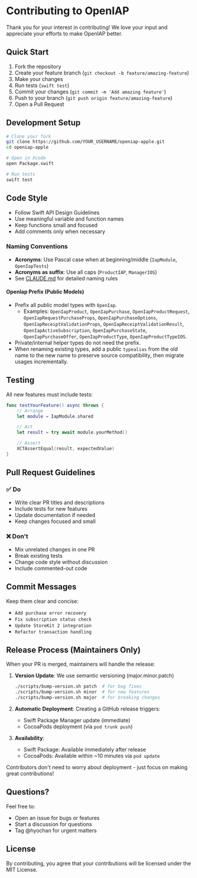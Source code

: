 # Contributing to OpenIAP

Thank you for your interest in contributing! We love your input and appreciate your efforts to make OpenIAP better.

## Quick Start

1. Fork the repository
2. Create your feature branch (`git checkout -b feature/amazing-feature`)
3. Make your changes
4. Run tests (`swift test`)
5. Commit your changes (`git commit -m 'Add amazing feature'`)
6. Push to your branch (`git push origin feature/amazing-feature`)
7. Open a Pull Request

## Development Setup

```bash
# Clone your fork
git clone https://github.com/YOUR_USERNAME/openiap-apple.git
cd openiap-apple

# Open in Xcode
open Package.swift

# Run tests
swift test
```

## Code Style

- Follow Swift API Design Guidelines
- Use meaningful variable and function names
- Keep functions small and focused
- Add comments only when necessary

### Naming Conventions

- **Acronyms**: Use Pascal case when at beginning/middle (`IapModule`, `OpenIapTests`)
- **Acronyms as suffix**: Use all caps (`ProductIAP`, `ManagerIOS`)
- See [CLAUDE.md](CLAUDE.md) for detailed naming rules

#### OpenIap Prefix (Public Models)

- Prefix all public model types with `OpenIap`.
  - Examples: `OpenIapProduct`, `OpenIapPurchase`, `OpenIapProductRequest`, `OpenIapRequestPurchaseProps`, `OpenIapPurchaseOptions`, `OpenIapReceiptValidationProps`, `OpenIapReceiptValidationResult`, `OpenIapActiveSubscription`, `OpenIapPurchaseState`, `OpenIapPurchaseOffer`, `OpenIapProductType`, `OpenIapProductTypeIOS`.
- Private/internal helper types do not need the prefix.
- When renaming existing types, add a public `typealias` from the old name to the new name to preserve source compatibility, then migrate usages incrementally.

## Testing

All new features must include tests:

```swift
func testYourFeature() async throws {
    // Arrange
    let module = IapModule.shared

    // Act
    let result = try await module.yourMethod()

    // Assert
    XCTAssertEqual(result, expectedValue)
}
```

## Pull Request Guidelines

### ✅ Do

- Write clear PR titles and descriptions
- Include tests for new features
- Update documentation if needed
- Keep changes focused and small

### ❌ Don't

- Mix unrelated changes in one PR
- Break existing tests
- Change code style without discussion
- Include commented-out code

## Commit Messages

Keep them clear and concise:

- `Add purchase error recovery`
- `Fix subscription status check`
- `Update StoreKit 2 integration`
- `Refactor transaction handling`

## Release Process (Maintainers Only)

When your PR is merged, maintainers will handle the release:

1. **Version Update**: We use semantic versioning (major.minor.patch)

   ```bash
   ./scripts/bump-version.sh patch  # for bug fixes
   ./scripts/bump-version.sh minor  # for new features
   ./scripts/bump-version.sh major  # for breaking changes
   ```

2. **Automatic Deployment**: Creating a GitHub release triggers:

   - Swift Package Manager update (immediate)
   - CocoaPods deployment (via `pod trunk push`)

3. **Availability**:
   - Swift Package: Available immediately after release
   - CocoaPods: Available within ~10 minutes via `pod update`

Contributors don't need to worry about deployment - just focus on making great contributions!

## Questions?

Feel free to:

- Open an issue for bugs or features
- Start a discussion for questions
- Tag @hyochan for urgent matters

## License

By contributing, you agree that your contributions will be licensed under the MIT License.
